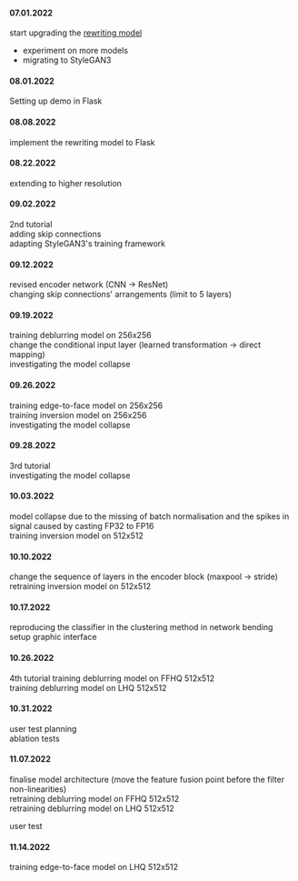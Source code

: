 #### 07.01.2022  

start upgrading the [rewriting model](https://github.com/jasper-zheng/rewriting-activation-maps)    
* experiment on more models   
* migrating to StyleGAN3   

#### 08.01.2022  

Setting up demo in Flask    

#### 08.08.2022  

implement the rewriting model to Flask     

#### 08.22.2022  

extending to higher resolution    

#### 09.02.2022   

2nd tutorial    
adding skip connections    
adapting StyleGAN3's training framework    

#### 09.12.2022  

revised encoder network (CNN -> ResNet)   
changing skip connections' arrangements (limit to 5 layers)   

#### 09.19.2022  

training deblurring model on 256x256    
change the conditional input layer (learned transformation -> direct mapping)    
investigating the model collapse    

#### 09.26.2022  

training edge-to-face model on 256x256    
training inversion model on 256x256   
investigating the model collapse    

#### 09.28.2022  

3rd tutorial   
investigating the model collapse    

#### 10.03.2022  

model collapse due to the missing of batch normalisation and the spikes in signal caused by casting FP32 to FP16   
training inversion model on 512x512    

#### 10.10.2022   

change the sequence of layers in the encoder block (maxpool -> stride)   
retraining inversion model on 512x512    

#### 10.17.2022   

reproducing the classifier in the clustering method in network bending   
setup graphic interface   

#### 10.26.2022   

4th tutorial
training deblurring model on FFHQ 512x512   
training deblurring model on LHQ 512x512   

#### 10.31.2022   

user test planning    
ablation tests    

#### 11.07.2022   

finalise model architecture (move the feature fusion point before the filter non-linearities)   
retraining deblurring model on FFHQ 512x512   
retraining deblurring model on LHQ 512x512    

user test   

#### 11.14.2022    

training edge-to-face model on LHQ 512x512    
